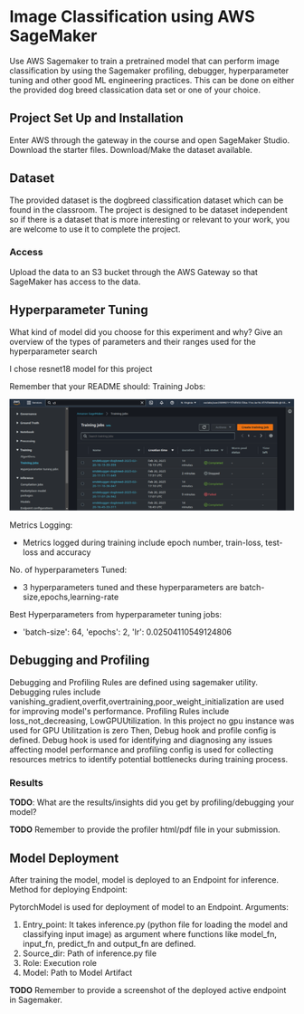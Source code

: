 # Image Classification using AWS SageMaker

Use AWS Sagemaker to train a pretrained model that can perform image classification by using the Sagemaker profiling, debugger, hyperparameter tuning and other good ML engineering practices. This can be done on either the provided dog breed classication data set or one of your choice.

## Project Set Up and Installation
Enter AWS through the gateway in the course and open SageMaker Studio. 
Download the starter files.
Download/Make the dataset available. 

## Dataset
The provided dataset is the dogbreed classification dataset which can be found in the classroom.
The project is designed to be dataset independent so if there is a dataset that is more interesting or relevant to your work, you are welcome to use it to complete the project.

### Access
Upload the data to an S3 bucket through the AWS Gateway so that SageMaker has access to the data. 

## Hyperparameter Tuning
What kind of model did you choose for this experiment and why? Give an overview of the types of parameters and their ranges used for the hyperparameter search

I chose resnet18 model for this project


Remember that your README should:
Training Jobs:

 ![alt text](./trainingjobs.png)

Metrics Logging:
- Metrics logged during training include epoch number, train-loss, test-loss and accuracy

No. of hyperparameters Tuned:
- 3 hyperparameters tuned and these hyperparameters are batch-size,epochs,learning-rate 

Best Hyperparameters from hyperparameter tuning jobs:
- 'batch-size': 64, 'epochs': 2, 'lr': 0.02504110549124806

## Debugging and Profiling
Debugging and Profiling Rules are defined using sagemaker utility.
Debugging rules include vanishing_gradient,overfit,overtraining,poor_weight_initialization are used for improving model's performance.
Profiling Rules include loss_not_decreasing, LowGPUUtilization. In this project no gpu instance was used for GPU Utilitzation is zero
Then, Debug hook and profile config is defined. Debug hook is used for identifying and diagnosing any issues affecting model performance and profiling config is used for collecting resources metrics to identify potential bottlenecks during training process.
   

### Results
**TODO**: What are the results/insights did you get by profiling/debugging your model?

**TODO** Remember to provide the profiler html/pdf file in your submission.


## Model Deployment
After training the model, model is deployed to an Endpoint for inference. 
Method for deploying Endpoint:

PytorchModel is used for deployment of model to an Endpoint. 
Arguments:
1. Entry_point:
It takes inference.py (python file for loading the model and classifying input image) as argument where functions like model_fn, input_fn, predict_fn and output_fn are defined. 
2. Source_dir:
Path of inference.py file
3. Role:
Execution role
4. Model:
Path to Model Artifact

**TODO** Remember to provide a screenshot of the deployed active endpoint in Sagemaker.
